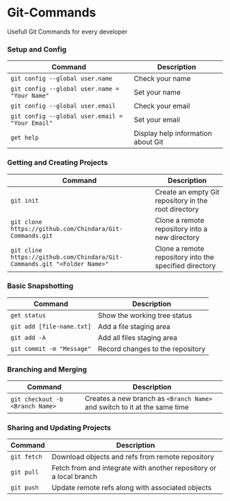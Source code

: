 # Git-Commands
Usefull Git Commands for every developer

### Setup and Config
| Command | Description |
| ------- | ----------- |
| `git config --global user.name`  | Check your name |
| `git config --global user.name = "Your Name"`  | Set your name |
| `git config --global user.email`  | Check your email |
| `git config --global user.email = "Your Email"`  | Set your email |
| `get help` | Display help information about Git |


### Getting and Creating Projects
| Command | Description |
| ------- | ----------- |
| `git init` | Create an empty Git repository in the root directory |
| `git clone https://github.com/Chindara/Git-Commands.git` | Clone a remote repository into a new directory |
| `git cline https://github.com/Chindara/Git-Commands.git "<Folder Name>"` | Clone a remote repository into the specified directory |

### Basic Snapshotting
| Command | Description |
| ------- | ----------- |
| `get status` | Show the working tree status |
| `git add [file-name.txt]` | Add a file staging area |
| `git add -A` | Add all files staging area |
| `git commit -m "Message"` | Record changes to the repository |

### Branching and Merging
| Command | Description |
| ------- | ----------- |
| `git checkout -b <Branch Name>` | Creates a new branch as `<Branch Name>` and switch to it at the same time |




### Sharing and Updating Projects
| Command | Description |
| ------- | ----------- |
| `git fetch` | Download objects and refs from remote repository |
| `git pull` | Fetch from and integrate with another repository or a local branch |
| `git push`| Update remote refs along with associated objects |

